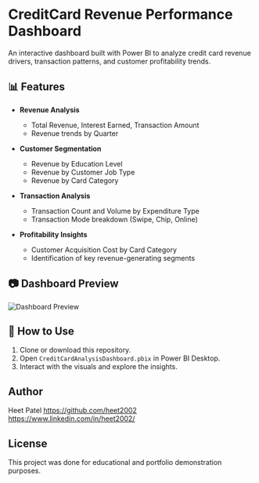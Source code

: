 
# CreditCard Revenue Performance Dashboard

An interactive dashboard built with Power BI to analyze credit card revenue drivers, transaction patterns, and customer profitability trends.

## 📊 Features

- **Revenue Analysis**
  - Total Revenue, Interest Earned, Transaction Amount
  - Revenue trends by Quarter

- **Customer Segmentation**
  - Revenue by Education Level
  - Revenue by Customer Job Type
  - Revenue by Card Category

- **Transaction Analysis**
  - Transaction Count and Volume by Expenditure Type
  - Transaction Mode breakdown (Swipe, Chip, Online)

- **Profitability Insights**
  - Customer Acquisition Cost by Card Category
  - Identification of key revenue-generating segments

## 📷 Dashboard Preview

![Dashboard Preview](DashboardPreview.png)

## 🚀 How to Use

1. Clone or download this repository.
2. Open `CreditCardAnalysisDashboard.pbix` in Power BI Desktop.
3. Interact with the visuals and explore the insights.

## Author

Heet Patel
https://github.com/heet2002
https://www.linkedin.com/in/heet2002/

## License

This project was done for educational and portfolio demonstration purposes.
